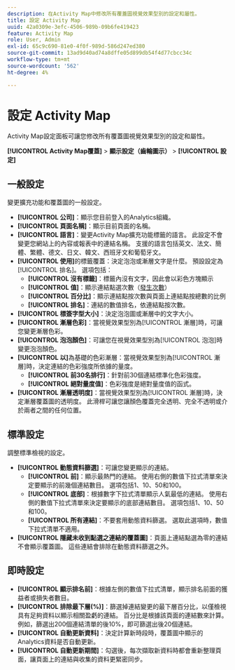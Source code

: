 ```yaml
---
description: 在Activity Map中修改所有覆蓋圖視覺效果型別的設定和屬性。
title: 設定 Activity Map
uuid: 42a0309e-3efc-4506-989b-09b6fe419423
feature: Activity Map
role: User, Admin
exl-id: 65c9c690-81e0-4f0f-989d-586d247ed380
source-git-commit: 13ad9d40ad74a8dffe05d899db54f4d77cbcc34c
workflow-type: tm+mt
source-wordcount: '562'
ht-degree: 4%

---
```


# 設定 Activity Map

Activity Map設定面板可讓您修改所有覆蓋圖視覺效果型別的設定和屬性。

**[!UICONTROL Activity Map覆蓋]** > **顯示設定（齒輪圖示）** > **[!UICONTROL 設定]**

## 一般設定

變更擴充功能和覆蓋圖的一般設定。

* **[!UICONTROL 公司]**：顯示您目前登入的Analytics組織。
* **[!UICONTROL 頁面名稱]**：顯示目前頁面的名稱。
* **[!UICONTROL 語言]**：變更Activity Map擴充功能標籤的語言。 此設定不會變更您網站上的內容或報表中的連結名稱。 支援的語言包括英文、法文、簡體、繁體、德文、日文、韓文、西班牙文和葡萄牙文。
* **[!UICONTROL 使用]**&#x200B;的標籤覆蓋：決定泡泡或漸層文字是什麼。 預設設定為[!UICONTROL 排名]。 選項包括：
   * **[!UICONTROL 沒有標籤]**：標籤內沒有文字，因此會以彩色方塊顯示
   * **[!UICONTROL 值]**：顯示連結點選次數（[發生次數](/help/components/metrics/occurrences.md)）
   * **[!UICONTROL 百分比]**：顯示連結點按次數與頁面上連結點按總數的比例
   * **[!UICONTROL 排名]**：連結的數值排名，依連結點按次數。
* **[!UICONTROL 標簽字型大小]**：決定泡泡圖或漸層中的文字大小。
* **[!UICONTROL 漸層色彩]**：當視覺效果型別為[!UICONTROL 漸層]時，可讓您變更漸層色彩。
* **[!UICONTROL 泡泡顏色]**：可讓您在視覺效果型別為[!UICONTROL 泡泡]時變更泡泡顏色。
* **[!UICONTROL 以]**&#x200B;為基礎的色彩漸層：當視覺效果型別為[!UICONTROL 漸層]時，決定連結的色彩強度所依據的量度。
   * **[!UICONTROL 前30名排行]**：針對前30個連結標準化色彩強度。
   * **[!UICONTROL 絕對量度值]**：色彩強度是絕對量度值的函式。
* **[!UICONTROL 漸層透明度]**：當視覺效果型別為[!UICONTROL 漸層]時，決定漸層覆蓋圖的透明度。 此滑桿可讓您讓顏色覆蓋完全透明、完全不透明或介於兩者之間的任何位置。

## 標準設定

調整標準檢視的設定。

* **[!UICONTROL 動態資料篩選]**：可讓您變更顯示的連結。
   * **[!UICONTROL 前]**：顯示最熱門的連結。 使用右側的數值下拉式清單來決定要顯示的前幾個連結數目。 選項包括1、10、50和100。
   * **[!UICONTROL 底部]**：根據數字下拉式清單顯示人氣最低的連結。 使用右側的數值下拉式清單來決定要顯示的底部連結數目。 選項包括1、10、50和100。
   * **[!UICONTROL 所有連結]**：不要套用動態資料篩選。 選取此選項時，數值下拉式清單不適用。
* **[!UICONTROL 隱藏未收到點選之連結的覆蓋圖]**：頁面上連結點選為零的連結不會顯示覆蓋圖。 這些連結會排除在動態資料篩選之外。

## 即時設定

* **[!UICONTROL 顯示排名前]**：根據左側的數值下拉式清單，顯示排名前面的獲益者或損失者數目。
* **[!UICONTROL 排除最下層(%)]**：篩選掉連結變更的最下層百分比，以僅檢視具有足夠資料以顯示相關盈虧的連結。 百分比是根據該頁面的連結數來計算。例如，篩選出200個連結清單的後10%，即可篩選出後20個連結。
* **[!UICONTROL 自動更新資料]**：決定計算新時段時，覆蓋圖中顯示的Analytics資料是否自動更新。
* **[!UICONTROL 自動更新期間]**：勾選後，每次擷取新資料時都會重新整理頁面，讓頁面上的連結與收集的資料更緊密同步。
